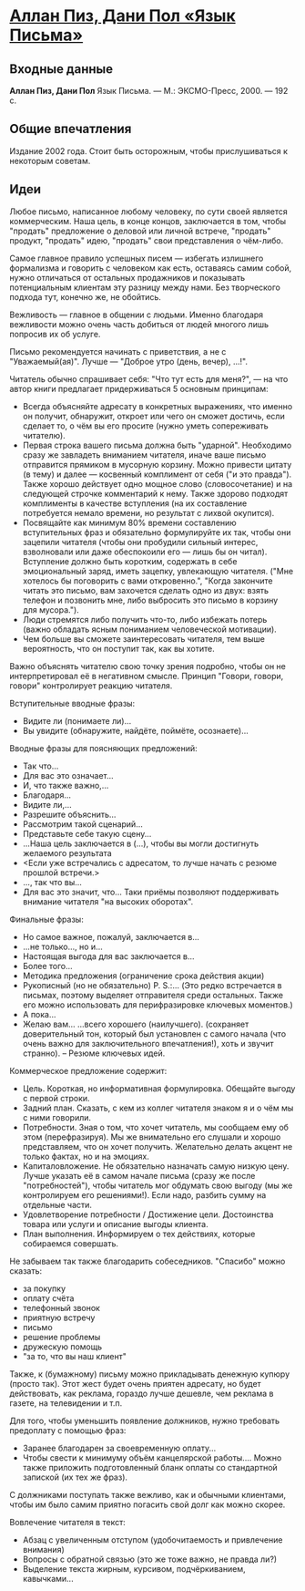 # [Аллан Пиз, Дани Пол «Язык Письма»](http://vk.com/@ip.biblioworm-allan-piz-dani-pol-yazyk-pisma)

## Входные данные

**Аллан Пиз, Дани Пол** Язык Письма. — М.: ЭКСМО-Пресс, 2000. — 192 с.


## Общие впечатления

Издание 2002 года. Стоит быть осторожным, чтобы прислушиваться к некоторым советам.


## Идеи

Любое письмо, написанное любому человеку, по сути своей является коммерческим. Наша цель, в конце концов, заключается в том, чтобы "продать" предложение о деловой или личной встрече, "продать" продукт, "продать" идею, "продать" свои представления о чём-либо.

Самое главное правило успешных писем — избегать излишнего формализма и говорить с человеком как есть, оставаясь самим собой, нужно отличаться от остальных продажников и показывать потенциальным клиентам эту разницу между нами. Без творческого подхода тут, конечно же, не обойтись.

Вежливость — главное в общении с людьми. Именно благодаря вежливости можно очень часть добиться от людей многого лишь попросив их об услуге.

Письмо рекомендуется начинать с приветствия, а не с "Уважаемый(ая)". Лучше — "Доброе утро (день, вечер), ...!".

Читатель обычно спрашивает себя: "Что тут есть для меня?", — на что автор книги предлагает придерживаться 5 основным принципам:
- Всегда объясняйте адресату в конкретных выражениях, что именно он получит, обнаружит, откроет или чего он сможет достичь, если сделает то, о чём вы его просите (нужно уметь сопереживать читателю).
- Первая строка вашего письма должна быть "ударной". Необходимо сразу же завладеть вниманием читателя, иначе ваше письмо отправится прямиком в мусорную корзину. Можно привести цитату (в тему) и далее — косвенный комплимент от себя ("и это правда"). Также хорошо действует одно мощное слово (словосочетание) и на следующей строчке комментарий к нему. Также здорово подходят комплименты в качестве вступления (на их составление потребуется немало времени, но результат с лихвой окупится).
- Посвящайте как минимум 80% времени составлению вступительных фраз и обязательно формулируйте их так, чтобы они зацепили читателя (чтобы они пробудили сильный интерес, взволновали или даже обеспокоили его — лишь бы он читал). Вступление должно быть коротким, содержать в себе эмоциональный заряд, иметь зацепку, увлекающую читателя. ("Мне хотелось бы поговорить с вами откровенно.", "Когда закончите читать это письмо, вам захочется сделать одно из двух: взять телефон и позвонить мне, либо выбросить это письмо в корзину для мусора.").
- Люди стремятся либо получить что-то, либо избежать потерь (важно обладать ясным пониманием человеческой мотивации).
- Чем больше вы сможете заинтересовать читателя, тем выше вероятность, что он поступит так, как вы хотите.

Важно объяснять читателю свою точку зрения подробно, чтобы он не интерпретировал её в негативном смысле. Принцип "Говори, говори, говори" контролирует реакцию читателя.

Вступительные вводные фразы:
- Видите ли (понимаете ли)...
- Вы увидите (обнаружите, найдёте, поймёте, осознаете)...

Вводные фразы для поясняющих предложений:
- Так что...
- Для вас это означает...
- И, что также важно,...
- Благодаря...
- Видите ли,...
- Разрешите объяснить...
- Рассмотрим такой сценарий...
- Представьте себе такую сцену...
- ...Наша цель заключается в (...), чтобы вы могли достигнуть желаемого результата
- <Если уже встречались с адресатом, то лучше начать с резюме прошлой встречи.>
- ..., так что вы...
- Для вас это значит, что...
Таки приёмы позволяют поддерживать внимание читателя "на высоких оборотах".

Финальные фразы:
- Но самое важное, пожалуй, заключается в...
- ...не только..., но и...
- Настоящая выгода для вас заключается в...
- Более того...
- Методика предложения (ограничение срока действия акции)
- Рукописный (но не обязательно) P. S.:... (Это редко встречается в письмах, поэтому выделяет отправителя среди остальных. Также его можно использовать для перифразировке ключевых моментов.)
- А пока...
- Желаю вам...
...всего хорошего (наилучшего). (сохраняет доверительный тон, который был установлен с самого начала (что очень важно для заключительного впечатления!), хоть и звучит странно).
– Резюме ключевых идей.

Коммерческое предложение содержит:
- Цель. Короткая, но информативная формулировка. Обещайте выгоду с первой строки.
- Задний план. Сказать, с кем из коллег читателя знаком я и о чём мы с ними говорили. 
- Потребности. Зная о том, что хочет читатель, мы сообщаем ему об этом (перефразируя). Мы же внимательно его слушали и хорошо представляем, что он хочет получить. Желательно делать акцент не только фактах, но и на эмоциях.
- Капиталовложение. Не обязательно назначать самую низкую цену. Лучше указать её в самом начале письма (сразу же после "потребностей"), чтобы читатель мог обдумать свою выгоду (мы же контролируем его решениями!). Если надо, разбить сумму на отдельные части.
- Удовлетворение потребности / Достижение цели. Достоинства товара или услуги и описание выгоды клиента.
- План выполнения. Информируем о тех действиях, которые собираемся совершать.

Не забываем так также благодарить собеседников. "Спасибо" можно сказать:
- за покупку
- оплату счёта
- телефонный звонок
- приятную встречу
- письмо
- решение проблемы
- дружескую помощь
- "за то, что вы наш клиент"

Также, к (бумажному) письму можно прикладывать денежную купюру (просто так). Этот жест будет очень приятен адресату, но будет действовать, как реклама, гораздо лучше дешевле, чем реклама в газете, на телевидении и т.п.

Для того, чтобы уменьшить появление должников, нужно требовать предоплату с помощью фраз:
- Заранее благодарен за своевременную оплату...
- Чтобы свести к минимуму объём канцелярской работы....
Можно также приложить подготовленный бланк оплаты со стандартной запиской (их тех же фраз).

С должниками поступать также вежливо, как и обычными клиентами, чтобы им было самим приятно погасить свой долг как можно скорее.

Вовлечение читателя в текст:
- Абзац с увеличенным отступом (удобочитаемость и привлечение внимания)
- Вопросы с обратной связью (это же тоже важно, не правда ли?)
- Выделение текста жирным, курсивом, подчёркиванием, кавычками...